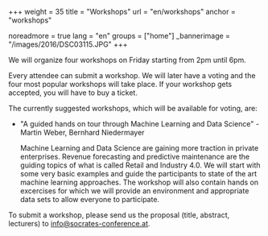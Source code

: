 +++
weight = 35
title = "Workshops"
url = "en/workshops"
anchor = "workshops"

noreadmore = true
lang = "en"
groups = ["home"]
_bannerimage = "/images/2016/DSC03115.JPG"
+++

We will organize four workshops on Friday starting from 2pm until 6pm. 

Every attendee can submit a workshop. We will later have a voting and the four most popular workshops will take place. 
If your workshop gets accepted, you will have to buy a ticket.

The currently suggested workshops, which will be available for voting, are:
* "A guided hands on tour through Machine Learning and Data Science" - Martin Weber, Bernhard Niedermayer

   Machine Learning and Data Science are gaining more traction in private enterprises. Revenue forecasting and predictive maintenance are the guiding topics of what is called Retail and Industry 4.0. We will start with some very basic examples and guide the participants to state of the art machine learning approaches. The workshop will also contain hands on excercises for which we will provide an environment and appropriate data sets to allow everyone to participate. 

To submit a workshop, please send us the proposal (title, abstract, lecturers) to [info@socrates-conference.at](mailto:info@socrates-conference.at).

<!--more-->
